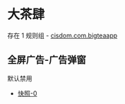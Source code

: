 # 大茶肆

存在 1 规则组 - [cisdom.com.bigteaapp](/src/apps/cisdom.com.bigteaapp.ts)

## 全屏广告-广告弹窗

默认禁用

- [快照-0](https://i.gkd.li/import/13228579)
